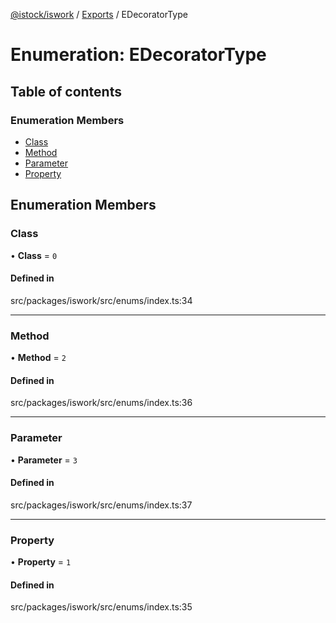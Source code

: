 [@istock/iswork](../README.md) / [Exports](../modules.md) / EDecoratorType

# Enumeration: EDecoratorType

## Table of contents

### Enumeration Members

- [Class](EDecoratorType.md#class)
- [Method](EDecoratorType.md#method)
- [Parameter](EDecoratorType.md#parameter)
- [Property](EDecoratorType.md#property)

## Enumeration Members

### Class

• **Class** = `0`

#### Defined in

src/packages/iswork/src/enums/index.ts:34

---

### Method

• **Method** = `2`

#### Defined in

src/packages/iswork/src/enums/index.ts:36

---

### Parameter

• **Parameter** = `3`

#### Defined in

src/packages/iswork/src/enums/index.ts:37

---

### Property

• **Property** = `1`

#### Defined in

src/packages/iswork/src/enums/index.ts:35
